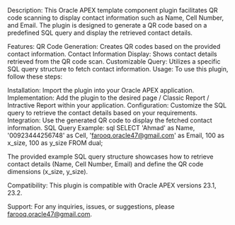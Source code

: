 Description:
This Oracle APEX template component plugin facilitates QR code scanning to display contact information such as Name, Cell Number, and Email. The plugin is designed to generate a QR code based on a predefined SQL query and display the retrieved contact details.

Features:
QR Code Generation: Creates QR codes based on the provided contact information.
Contact Information Display: Shows contact details retrieved from the QR code scan.
Customizable Query: Utilizes a specific SQL query structure to fetch contact information.
Usage:
To use this plugin, follow these steps:

Installation: Import the plugin into your Oracle APEX application.
Implementation: Add the plugin to the desired page / Classic Report / Intractive Report within your application.
Configuration: Customize the SQL query to retrieve the contact details based on your requirements.
Integration: Use the generated QR code to display the fetched contact information.
SQL Query Example:
sql
SELECT 'Ahmad' as Name,
       '00923444256748' as Cell,
       'farooq.oracle47@gmail.com' as Email,
       100 as x_size,
       100 as y_size
FROM dual;

The provided example SQL query structure showcases how to retrieve contact details (Name, Cell Number, Email) and define the QR code dimensions (x_size, y_size).

Compatibility:
This plugin is compatible with Oracle APEX versions 23.1, 23.2.

Support:
For any inquiries, issues, or suggestions, please farooq.oracle47@gmail.com.

